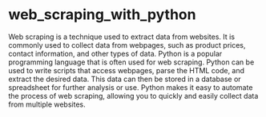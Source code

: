 # web_scraping_with_python
Web scraping is a technique used to extract data from websites. It is commonly used to collect data from webpages, such as product prices, contact information, and other types of data. Python is a popular programming language that is often used for web scraping. Python can be used to write scripts that access webpages, parse the HTML code, and extract the desired data. This data can then be stored in a database or spreadsheet for further analysis or use. Python makes it easy to automate the process of web scraping, allowing you to quickly and easily collect data from multiple websites.
